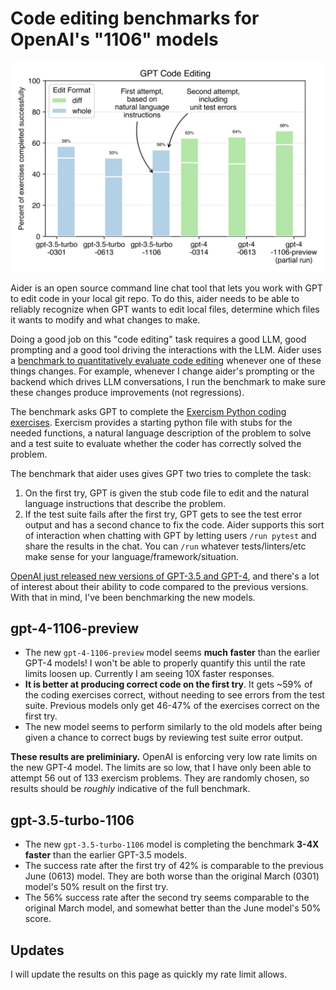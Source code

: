 # Code editing benchmarks for OpenAI's "1106" models

[![benchmark results](../assets/benchmarks-1106.svg)](https://aider.chat/assets/benchmarks-1106.svg)

Aider is an open source command line chat tool that lets you work with GPT to edit
code in your local git repo.
To do this, aider needs to be able to reliably recognize when GPT wants to edit local files,
determine which files it wants to modify and what changes to make.

Doing a good job on this "code editing" task requires a good LLM, good prompting and
a good tool driving the interactions with the LLM.
Aider uses a
[benchmark to quantitatively evaluate code editing](https://aider.chat/docs/benchmarks.html)
whenever one of these things changes.
For example,
whenever I change aider's prompting or the backend which drives LLM conversations,
I run the benchmark to make sure these changes produce improvements (not regressions).

The benchmark asks GPT to complete the
[Exercism Python coding exercises](https://github.com/exercism/python).
Exercism provides a starting python file with stubs for the needed functions,
a natural language description of the problem to solve
and a test suite to evaluate whether the coder has correctly solved the problem.

The benchmark that aider uses gives GPT two tries to complete the task:

1. On the first try, GPT is given the stub code file to edit and the natural language instructions that describe the problem.
2. If the test suite fails after the first try, GPT gets to see the test error output and has a second chance to fix the code. Aider supports this sort of interaction when chatting with GPT by letting users `/run pytest` and share the results in the chat. You can `/run` whatever tests/linters/etc make sense for your language/framework/situation.

[OpenAI just released new versions of GPT-3.5 and GPT-4](https://openai.com/blog/new-models-and-developer-products-announced-at-devday),
and there's a lot
of interest about their ability to code compared to the previous versions.
With that in mind, I've been benchmarking the new models.

## gpt-4-1106-preview

- The new `gpt-4-1106-preview` model seems **much faster** than the earlier GPT-4 models! I won't be able to properly quantify this until the rate limits loosen up. Currently I am seeing 10X faster responses.
- **It is better at producing correct code on the first try**. It gets ~59% of the coding exercises correct, without needing to see errors from the test suite. Previous models only get 46-47% of the exercises correct on the first try.
- The new model seems to perform similarly to the old models after being given a chance to correct bugs by reviewing test suite error output.

**These results are preliminiary.**
OpenAI is enforcing very low
rate limits on the new GPT-4 model. The limits are so low, that
I have only been able to attempt 56 out of 133 exercism problems.
They are randomly chosen, so results should be *roughly*
indicative of the full benchmark.

## gpt-3.5-turbo-1106

- The new `gpt-3.5-turbo-1106` model is completing the benchmark **3-4X faster** than the earlier GPT-3.5 models.
- The success rate after the first try of 42% is comparable to the previous June (0613) model. They are both worse than the original March (0301) model's 50% result on the first try.
- The 56% success rate after the second try seems comparable to the original March model, and somewhat better than the June model's 50% score.


## Updates

I will update the results on this page as quickly my rate limit allows.
